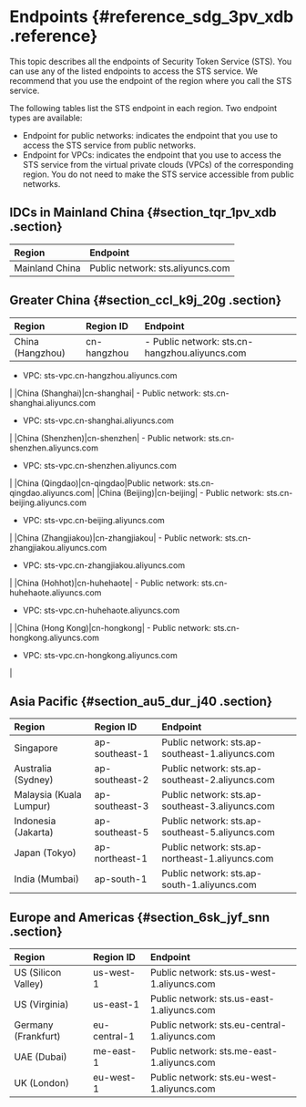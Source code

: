 # Endpoints {#reference_sdg_3pv_xdb .reference}

This topic describes all the endpoints of Security Token Service \(STS\). You can use any of the listed endpoints to access the STS service. We recommend that you use the endpoint of the region where you call the STS service.

The following tables list the STS endpoint in each region. Two endpoint types are available:

-   Endpoint for public networks: indicates the endpoint that you use to access the STS service from public networks.
-   Endpoint for VPCs: indicates the endpoint that you use to access the STS service from the virtual private clouds \(VPCs\) of the corresponding region. You do not need to make the STS service accessible from public networks.

## IDCs in Mainland China {#section_tqr_1pv_xdb .section}

|Region|Endpoint|
|:-----|:-------|
|Mainland China|Public network: sts.aliyuncs.com|

## Greater China {#section_ccl_k9j_20g .section}

|Region|Region ID|Endpoint|
|:-----|:--------|:-------|
|China \(Hangzhou\)|cn-hangzhou| -   Public network: sts.cn-hangzhou.aliyuncs.com
-   VPC: sts-vpc.cn-hangzhou.aliyuncs.com

 |
|China \(Shanghai\)|cn-shanghai| -   Public network: sts.cn-shanghai.aliyuncs.com
-   VPC: sts-vpc.cn-shanghai.aliyuncs.com

 |
|China \(Shenzhen\)|cn-shenzhen| -   Public network: sts.cn-shenzhen.aliyuncs.com
-   VPC: sts-vpc.cn-shenzhen.aliyuncs.com

 |
|China \(Qingdao\)|cn-qingdao|Public network: sts.cn-qingdao.aliyuncs.com|
|China \(Beijing\)|cn-beijing| -   Public network: sts.cn-beijing.aliyuncs.com
-   VPC: sts-vpc.cn-beijing.aliyuncs.com

 |
|China \(Zhangjiakou\)|cn-zhangjiakou| -   Public network: sts.cn-zhangjiakou.aliyuncs.com
-   VPC: sts-vpc.cn-zhangjiakou.aliyuncs.com

 |
|China \(Hohhot\)|cn-huhehaote| -   Public network: sts.cn-huhehaote.aliyuncs.com
-   VPC: sts-vpc.cn-huhehaote.aliyuncs.com

 |
|China \(Hong Kong\)|cn-hongkong| -   Public network: sts.cn-hongkong.aliyuncs.com
-   VPC: sts-vpc.cn-hongkong.aliyuncs.com

 |

## Asia Pacific {#section_au5_dur_j40 .section}

|Region|Region ID|Endpoint|
|:-----|:--------|:-------|
|Singapore|ap-southeast-1|Public network: sts.ap-southeast-1.aliyuncs.com|
|Australia \(Sydney\)|ap-southeast-2|Public network: sts.ap-southeast-2.aliyuncs.com|
|Malaysia \(Kuala Lumpur\)|ap-southeast-3|Public network: sts.ap-southeast-3.aliyuncs.com|
|Indonesia \(Jakarta\)|ap-southeast-5|Public network: sts.ap-southeast-5.aliyuncs.com|
|Japan \(Tokyo\)|ap-northeast-1|Public network: sts.ap-northeast-1.aliyuncs.com|
|India \(Mumbai\)|ap-south-1|Public network: sts.ap-south-1.aliyuncs.com|

## Europe and Americas {#section_6sk_jyf_snn .section}

|Region|Region ID|Endpoint|
|:-----|:--------|:-------|
|US \(Silicon Valley\)|us-west-1|Public network: sts.us-west-1.aliyuncs.com|
|US \(Virginia\)|us-east-1|Public network: sts.us-east-1.aliyuncs.com|
|Germany \(Frankfurt\)|eu-central-1|Public network: sts.eu-central-1.aliyuncs.com|
|UAE \(Dubai\)|me-east-1|Public network: sts.me-east-1.aliyuncs.com|
|UK \(London\)|eu-west-1|Public network: sts.eu-west-1.aliyuncs.com|

